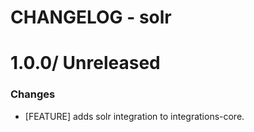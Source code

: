 # CHANGELOG - solr

1.0.0/ Unreleased
==================

### Changes

* [FEATURE] adds solr integration to integrations-core.

